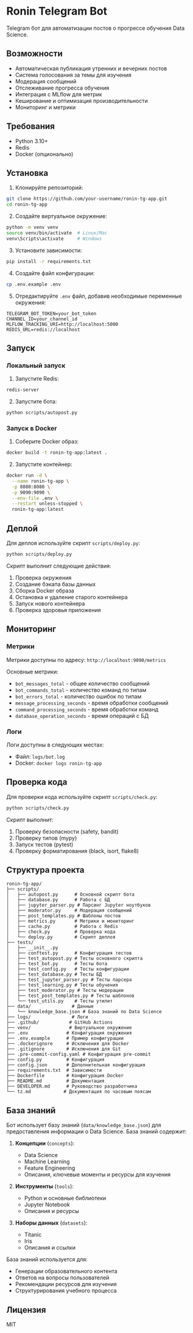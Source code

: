 # Ronin Telegram Bot

Telegram бот для автоматизации постов о прогрессе обучения Data Science.

## Возможности

- Автоматическая публикация утренних и вечерних постов
- Система голосования за темы для изучения
- Модерация сообщений
- Отслеживание прогресса обучения
- Интеграция с MLflow для метрик
- Кеширование и оптимизация производительности
- Мониторинг и метрики

## Требования

- Python 3.10+
- Redis
- Docker (опционально)

## Установка

1. Клонируйте репозиторий:
```bash
git clone https://github.com/your-username/ronin-tg-app.git
cd ronin-tg-app
```

2. Создайте виртуальное окружение:
```bash
python -m venv venv
source venv/bin/activate  # Linux/Mac
venv\Scripts\activate     # Windows
```

3. Установите зависимости:
```bash
pip install -r requirements.txt
```

4. Создайте файл конфигурации:
```bash
cp .env.example .env
```

5. Отредактируйте `.env` файл, добавив необходимые переменные окружения:
```env
TELEGRAM_BOT_TOKEN=your_bot_token
CHANNEL_ID=your_channel_id
MLFLOW_TRACKING_URI=http://localhost:5000
REDIS_URL=redis://localhost
```

## Запуск

### Локальный запуск

1. Запустите Redis:
```bash
redis-server
```

2. Запустите бота:
```bash
python scripts/autopost.py
```

### Запуск в Docker

1. Соберите Docker образ:
```bash
docker build -t ronin-tg-app:latest .
```

2. Запустите контейнер:
```bash
docker run -d \
  --name ronin-tg-app \
  -p 8080:8080 \
  -p 9090:9090 \
  --env-file .env \
  --restart unless-stopped \
  ronin-tg-app:latest
```

## Деплой

Для деплоя используйте скрипт `scripts/deploy.py`:

```bash
python scripts/deploy.py
```

Скрипт выполнит следующие действия:
1. Проверка окружения
2. Создание бэкапа базы данных
3. Сборка Docker образа
4. Остановка и удаление старого контейнера
5. Запуск нового контейнера
6. Проверка здоровья приложения

## Мониторинг

### Метрики

Метрики доступны по адресу: `http://localhost:9090/metrics`

Основные метрики:
- `bot_messages_total` - общее количество сообщений
- `bot_commands_total` - количество команд по типам
- `bot_errors_total` - количество ошибок по типам
- `message_processing_seconds` - время обработки сообщений
- `command_processing_seconds` - время обработки команд
- `database_operation_seconds` - время операций с БД

### Логи

Логи доступны в следующих местах:
- Файл: `logs/bot.log`
- Docker: `docker logs ronin-tg-app`

## Проверка кода

Для проверки кода используйте скрипт `scripts/check.py`:

```bash
python scripts/check.py
```

Скрипт выполнит:
1. Проверку безопасности (safety, bandit)
2. Проверку типов (mypy)
3. Запуск тестов (pytest)
4. Проверку форматирования (black, isort, flake8)

## Структура проекта

```
ronin-tg-app/
├── scripts/
│   ├── autopost.py      # Основной скрипт бота
│   ├── database.py      # Работа с БД
│   ├── jupyter_parser.py # Парсинг Jupyter ноутбуков
│   ├── moderator.py     # Модерация сообщений
│   ├── post_templates.py # Шаблоны постов
│   ├── metrics.py       # Метрики и мониторинг
│   ├── cache.py         # Работа с Redis
│   ├── check.py         # Проверка кода
│   └── deploy.py        # Скрипт деплоя
├── tests/
│   ├── __init__.py
│   ├── conftest.py      # Конфигурация тестов
│   ├── test_autopost.py # Тесты основного скрипта
│   ├── test_bot.py      # Тесты бота
│   ├── test_config.py   # Тесты конфигурации
│   ├── test_database.py # Тесты БД
│   ├── test_jupyter_parser.py # Тесты парсера
│   ├── test_learning.py # Тесты обучения
│   ├── test_moderator.py # Тесты модерации
│   ├── test_post_templates.py # Тесты шаблонов
│   └── test_utils.py    # Тесты утилит
├── data/               # Данные
│   └── knowledge_base.json # База знаний по Data Science
├── logs/               # Логи
├── .github/           # GitHub Actions
├── venv/              # Виртуальное окружение
├── .env              # Конфигурация окружения
├── .env.example      # Пример конфигурации
├── .dockerignore     # Исключения для Docker
├── .gitignore        # Исключения для Git
├── .pre-commit-config.yaml # Конфигурация pre-commit
├── config.py         # Конфигурация
├── config.json       # Дополнительная конфигурация
├── requirements.txt  # Зависимости
├── Dockerfile        # Конфигурация Docker
├── README.md         # Документация
├── DEVELOPER.md      # Руководство разработчика
└── tz.md            # Документация по часовым поясам
```

## База знаний

Бот использует базу знаний (`data/knowledge_base.json`) для предоставления информации о Data Science. База знаний содержит:

1. **Концепции** (`concepts`):
   - Data Science
   - Machine Learning
   - Feature Engineering
   - Описания, ключевые моменты и ресурсы для изучения

2. **Инструменты** (`tools`):
   - Python и основные библиотеки
   - Jupyter Notebook
   - Описания и ресурсы

3. **Наборы данных** (`datasets`):
   - Titanic
   - Iris
   - Описания и ссылки

База знаний используется для:
- Генерации образовательного контента
- Ответов на вопросы пользователей
- Рекомендации ресурсов для изучения
- Структурирования учебного процесса

## Лицензия

MIT 